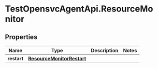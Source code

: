 # TestOpensvcAgentApi.ResourceMonitor

## Properties

Name | Type | Description | Notes
------------ | ------------- | ------------- | -------------
**restart** | [**ResourceMonitorRestart**](ResourceMonitorRestart.md) |  | 


